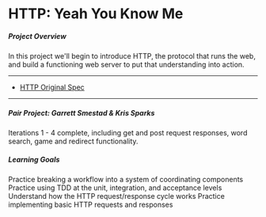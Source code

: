 # HTTP: Yeah You Know Me

##### Project Overview

In this project we'll begin to introduce HTTP, the protocol that runs the web, and build a functioning web server to put that understanding into action.

***

* [HTTP Original Spec](https://github.com/turingschool/curriculum/blob/master/source/projects/http_yeah_you_know_me.markdown)
***

##### Pair Project: Garrett Smestad & Kris Sparks

Iterations 1 - 4 complete, including get and post request responses, word search, game and redirect functionality.  

##### Learning Goals

Practice breaking a workflow into a system of coordinating components
Practice using TDD at the unit, integration, and acceptance levels
Understand how the HTTP request/response cycle works
Practice implementing basic HTTP requests and responses
